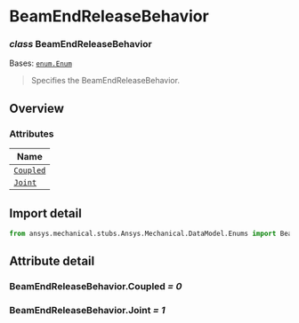 # BeamEndReleaseBehavior

<a id="BeamEndReleaseBehavior"></a>

### *class* BeamEndReleaseBehavior

Bases: [`enum.Enum`](https://docs.python.org/3/library/enum.html#enum.Enum)

> Specifies the BeamEndReleaseBehavior.

> <!-- !! processed by numpydoc !! -->

<a id="overview"></a>

## Overview

### Attributes

| Name |
| -------------------------------------------------------------------------- |
| [`Coupled`](#BeamEndReleaseBehavior.Coupled) |
| [`Joint`](./../../../ACT/Automation/Mechanical/Connections/Joint.md#Joint) |

<a id="import-detail"></a>

## Import detail

```python
from ansys.mechanical.stubs.Ansys.Mechanical.DataModel.Enums import BeamEndReleaseBehavior
```

<a id="attribute-detail"></a>

## Attribute detail

<a id="BeamEndReleaseBehavior.Coupled"></a>

### BeamEndReleaseBehavior.Coupled *= 0*

<a id="BeamEndReleaseBehavior.Joint"></a>

### BeamEndReleaseBehavior.Joint *= 1*
